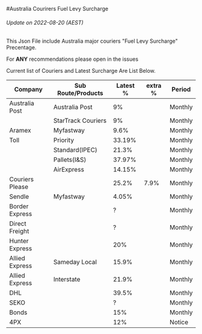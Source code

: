 #Australia Courirers Fuel Levy Surcharge 
###### Update on 2022-08-20 (AEST)

This Json File include Australia major couriers "Fuel Levy Surcharge" Precentage. 

For **ANY** recommendations please open in the issues

Current list of Couriers and Latest Surcharge Are List Below.

| Company | Sub Route/Products | Latest % | extra % | Period |
|---------|--------------------|----------|---------|--------|
| Australia Post | Australia Post | 9% |  | Monthly |
|         | StarTrack Couriers | 9% |  | Monthly |
| Aramex | Myfastway | 9.6% |  | Monthly |
| Toll | Priority | 33.19% |  | Monthly |
|  | Standard(IPEC) | 21.3% |  | Monthly |
|  | Pallets(I&S) | 37.97% |  | Monthly |
|  | AirExpress | 14.15% |  | Monthly |
| Couriers Please |  | 25.2% | 7.9% | Monthly |
| Sendle | Myfastway | 4.05% |  | Monthly |
| Border Express |  | ? |  | Monthly |
| Direct Freight|  | ? |  | Monthly |
| Hunter Express |  | 20% |  | Monthly |
| Allied Express | Sameday Local | 15.9% |  | Monthly |
| Allied Express | Interstate | 21.9% |  | Monthly |
| DHL |  | 39.5% |  | Monthly |
| SEKO |  | ? |  | Monthly |
| Bonds |  | 15% |  | Monthly |
| 4PX |  | 12% |  | Notice |



